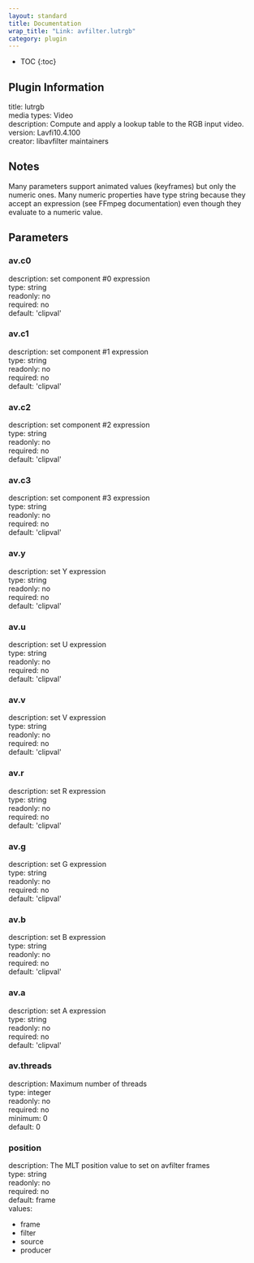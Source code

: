 ```yaml
---
layout: standard
title: Documentation
wrap_title: "Link: avfilter.lutrgb"
category: plugin
---
```

* TOC
{:toc}

## Plugin Information

title: lutrgb  
media types:
Video  
description: Compute and apply a lookup table to the RGB input video.  
version: Lavfi10.4.100  
creator: libavfilter maintainers  

## Notes

Many parameters support animated values (keyframes) but only the numeric ones. Many numeric properties have type string because they accept an expression (see FFmpeg documentation) even though they evaluate to a numeric value.

## Parameters

### av.c0

  
description:
set component #0 expression  
type: string  
readonly: no  
required: no  
default: 'clipval'  

### av.c1

  
description:
set component #1 expression  
type: string  
readonly: no  
required: no  
default: 'clipval'  

### av.c2

  
description:
set component #2 expression  
type: string  
readonly: no  
required: no  
default: 'clipval'  

### av.c3

  
description:
set component #3 expression  
type: string  
readonly: no  
required: no  
default: 'clipval'  

### av.y

  
description:
set Y expression  
type: string  
readonly: no  
required: no  
default: 'clipval'  

### av.u

  
description:
set U expression  
type: string  
readonly: no  
required: no  
default: 'clipval'  

### av.v

  
description:
set V expression  
type: string  
readonly: no  
required: no  
default: 'clipval'  

### av.r

  
description:
set R expression  
type: string  
readonly: no  
required: no  
default: 'clipval'  

### av.g

  
description:
set G expression  
type: string  
readonly: no  
required: no  
default: 'clipval'  

### av.b

  
description:
set B expression  
type: string  
readonly: no  
required: no  
default: 'clipval'  

### av.a

  
description:
set A expression  
type: string  
readonly: no  
required: no  
default: 'clipval'  

### av.threads

  
description:
Maximum number of threads  
type: integer  
readonly: no  
required: no  
minimum: 0  
default: 0  

### position

  
description:
The MLT position value to set on avfilter frames  
type: string  
readonly: no  
required: no  
default: frame  
values:  

* frame
* filter
* source
* producer

